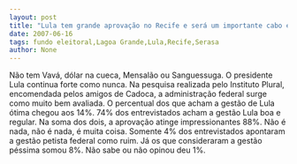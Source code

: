 ```yaml
---
layout: post
title: "Lula tem grande aprovação no Recife e será um importante cabo eleitoral em 2008"
date: 2007-06-16
tags: fundo eleitoral,Lagoa Grande,Lula,Recife,Serasa
author: None
---
```

N&atilde;o tem Vav&aacute;, d&oacute;lar na cueca, Mensal&atilde;o ou Sanguessuga. O presidente Lula continua forte como nunca.
Na pesquisa realizada pelo Instituto Plural, encomendada pelos amigos de Cadoca, a administra&ccedil;&atilde;o federal surge como muito bem avaliada.
O percentual dos que acham a gest&atilde;o de Lula &oacute;tima chegou aos 14%.
74% dos entrevistados acham a gest&atilde;o Lula boa e regular. Na soma dos dois, a aprova&ccedil;&atilde;o atinge impressionantes 88%. N&atilde;o &eacute; nada, n&atilde;o &eacute; nada, &eacute; muita coisa.
Somente 4% dos entrevistados apontaram a gest&atilde;o petista federal como ruim.
J&aacute; os que consideraram a gest&atilde;o p&eacute;ssima somou 8%.
N&atilde;o sabe ou n&atilde;o opinou deu 1%. 